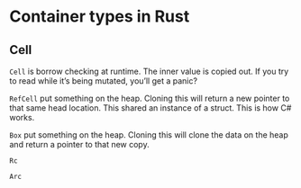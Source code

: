 # Container types in Rust

## Cell

`Cell` is borrow checking at runtime. The inner value is copied out. If you try to read while it’s being mutated, you’ll get a panic?

`RefCell` put something on the heap. Cloning this will return a new pointer to that same head location. This shared an instance of a struct. This is how C# works. 

`Box` put something on the heap. Cloning this will clone the data on the heap and return a pointer to that new copy. 

`Rc`

`Arc`
